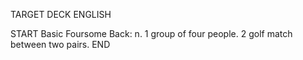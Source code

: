 TARGET DECK
ENGLISH

START
Basic
Foursome
Back: n. 1 group of four people. 2 golf match between two pairs.
END
